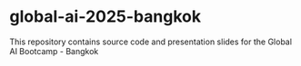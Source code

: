 # global-ai-2025-bangkok
This repository contains source code and presentation slides for the Global AI Bootcamp - Bangkok
